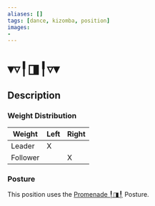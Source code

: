 ```yaml
---
aliases: [] 
tags: [dance, kizomba, position] 
images:
-
---
```

# ▾▿╿◨╿▿▾
## Description
### Weight Distribution
| Weight   | Left | Right |
| -------- | ---- | ----- |
| Leader   |   X   |       |
| Follower |      |    X   |

### Posture
This position uses the [Promenade ╿◨╿](Postures/Promenade%20╿◨╿.md) Posture. 